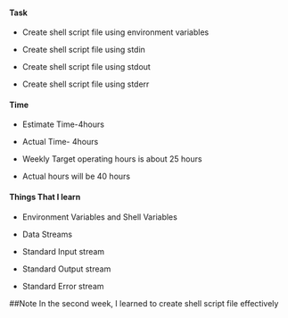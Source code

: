 #### **Task**

- Create shell script file using environment variables

- Create shell script file using stdin

- Create shell script file using stdout

- Create shell script file using stderr

#### **Time**

- Estimate Time-4hours

- Actual Time- 4hours

- Weekly Target operating hours is about 25 hours

- Actual hours will be 40 hours

#### **Things That I learn**

- Environment Variables and Shell Variables

- Data Streams
- Standard Input stream
- Standard Output stream
- Standard Error stream

##Note
In the second week, I learned to create shell script file effectively
